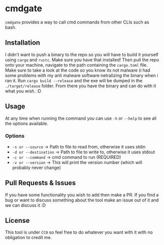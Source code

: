 # cmdgate

`cmdgate` provides a way to call cmd commands from other CLIs such as bash.

## Installation

I didn't want to push a binary to the repo so you will have to build it yourself using `cargo` and `rustc`. Make sure you have that installed!
Then pull the repo onto your machine, navigate to the path containing the `cargo.toml` file.
Make sure to take a look at the code so you know its not malware (i had some problems with my anti malware software netralizing the binary when i ran it.
Run `cargo build --release` and the exe will be dumped in the `./target/release` folder. From there you have the binary and can do with it what you wish. :D

## Usage

At any time when running the command you can use `-h` or `--help` to see all the options available.

### Options
- `-s or --source` -> Path to file to read from, otherwise it uses stdin
- `-d or --destination` -> Path to file to write to, otherwise it uses stdout
- `-c or --command` -> cmd command to run (REQUIRED)
- `-v or --version` -> This will print the version number (which will probably never change)

## Pull Requests & Issues

If you have some functionality you wish to add then make a PR.
If you find a bug or want to discuss something about the tool make an issue out of it and we can discuss it :D

## License

This tool is under `CC0` so feel free to do whatever you want with it with no obligation to credit me.
